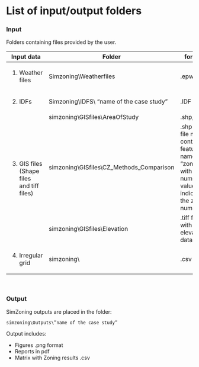 # List of input/output folders

### Input
Folders containing files provided by the user.

<table>
<colgroup>
<col style="width: 29%" />
<col style="width: 46%" />
<col style="width: 24%" />
</colgroup>
<thead>
<tr class="header">
<th><strong>Input data</strong></th>
<th>Folder</th>
<th>format</th>
</tr>
</thead>
<tbody>
<tr class="odd">
<td><ol type="1">
<li><p>Weather files</p></li>
</ol></td>
<td>Simzoning\Weatherfiles</td>
<td>.epw</td>
</tr>
<tr class="even">
<td><ol start="2" type="1">
<li><p>IDFs</p></li>
</ol></td>
<td>Simzoning\IDFS\ “name of the case study”</td>
<td>.IDF</td>
</tr>
<tr class="odd">
<td rowspan="3"><ol start="3" type="1">
<li><p>GIS files (Shape files and tiff files)</p></li>
</ol></td>
<td>simzoning\GISfiles\AreaOfStudy</td>
<td>.shp,</td>
</tr>
<tr class="even">
<td>simzoning\GISfiles\CZ_Methods_Comparison</td>
<td>.shp this file must contain a feature named “zone”, with numerical
values indicating the zone number</td>
</tr>
<tr class="odd">
<td>simzoning\GISfiles\Elevation</td>
<td>.tiff files with elevation data</td>
</tr>
<tr class="even">
<td><ol start="4" type="1">
<li><p>Irregular grid</p></li>
</ol></td>
<td>simzoning\</td>
<td>.csv</td>
</tr>
</tbody>
</table>
</br>

### Output

SimZoning outputs are placed in the folder:

```
simzoning\Outputs\”name of the case study”	
```

Output includes:
  - Figures .png format
  - Reports in pdf
  - Matrix with Zoning results .csv
